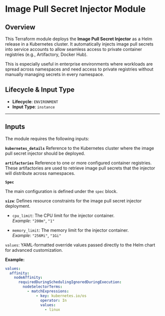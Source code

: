 # Image Pull Secret Injector Module

## Overview

This Terraform module deploys the **Image Pull Secret Injector** as a Helm release in a Kubernetes cluster. It automatically injects image pull secrets into service accounts to allow seamless access to private container registries (e.g., Artifactory, Docker Hub).

This is especially useful in enterprise environments where workloads are spread across namespaces and need access to private registries without manually managing secrets in every namespace.

## Lifecycle & Input Type

- **Lifecycle**: `ENVIRONMENT`
- **Input Type**: `instance`

---

## Inputs

The module requires the following inputs:

**`kubernetes_details`** 
Reference to the Kubernetes cluster where the image pull secret injector should be deployed.

**`artifactories`** 
Reference to one or more configured container registries. These artifactories are used to retrieve image pull secrets that the injector will distribute across namespaces.

**`Spec`**

The main configuration is defined under the `spec` block.

**`size`**: 
Defines resource constraints for the image pull secret injector deployment.

- `cpu_limit`: 
  The CPU limit for the injector container.  
  _Example_: `"200m"`, `"1"`

- `memory_limit`: 
  The memory limit for the injector container.  
  _Example_: `"256Mi"`, `"1Gi"`

`values`:
YAML-formatted override values passed directly to the Helm chart for advanced customization.

**Example:**
```yaml
values:
  affinity:
    nodeAffinity:
      requiredDuringSchedulingIgnoredDuringExecution:
        nodeSelectorTerms:
          - matchExpressions:
              - key: kubernetes.io/os
                operator: In
                values:
                  - linux
